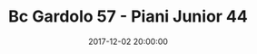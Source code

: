 ---
title: Bc Gardolo 57 - Piani Junior 44
date: 2017-12-02 20:00:00
squadra-a: Piani Junior
punteggio-a: 57
squadra-b: Bc Gardolo
punteggio-b: 44
partite/squadra: serie-d-17-18
luogo: Centro Sportivo Trento Nord
categoria: serie d
---